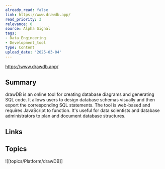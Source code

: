 ```yaml
---
already_read: false
link: https://www.drawdb.app/
read_priority: 3
relevance: 0
source: Alpha Signal
tags:
- Data_Engineering
- Development_tool
type: Content
upload_date: '2025-03-04'
---
```


https://www.drawdb.app/
## Summary

drawDB is an online tool for creating database diagrams and generating SQL code. It allows users to design database schemas visually and then export the corresponding SQL statements. The tool is web-based and requires JavaScript to function. It's useful for data scientists and database administrators to plan and document database structures.
## Links


## Topics

![[topics/Platform/drawDB]]